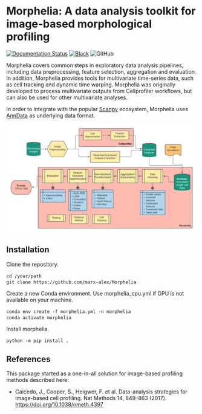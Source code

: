 # Morphelia: A data analysis toolkit for image-based morphological profiling

[![Documentation Status](https://readthedocs.org/projects/morphelia/badge/?version=latest)](https://morphelia.readthedocs.io/en/latest/?badge=latest)
[![Black](https://img.shields.io/badge/code%20style-black-000000.svg)](https://github.com/psf/black)
![GitHub](https://img.shields.io/github/license/marx-alex/Morphelia)

Morphelia covers common steps in exploratory data analysis pipelines,
including data preprocessing, feature selection, aggregation
and evaluation. In addition, Morphelia provides tools for multivariate time-series data,
such as cell tracking and dynamic time warping.
Morphelia was originally developed to process multivariate outputs from Cellprofiler workflows,
but can also be used for other multivariate analyses.

In order to integrate with the popular [Scanpy](https://github.com/theislab/scanpy) ecosystem,
Morphelia uses [AnnData](https://github.com/theislab/anndata) as underlying data format.


![Pipeline](data/pipeline.png)


## Installation

Clone the repository.

```
cd /your/path
git clone https://github.com/marx-alex/Morphelia
```

Create a new Conda environment.
Use morphelia_cpu.yml if GPU is not available on your machine.

```
conda env create -f morphelia.yml -n morphelia
conda activate morphelia
```

Install morphelia.

```
python -m pip install .
```



## References
This package started as a one-in-all solution for image-based profiling methods described here:
  * Caicedo, J., Cooper, S., Heigwer, F. et al. Data-analysis strategies for image-based cell profiling.
    Nat Methods 14, 849–863 (2017). https://doi.org/10.1038/nmeth.4397

